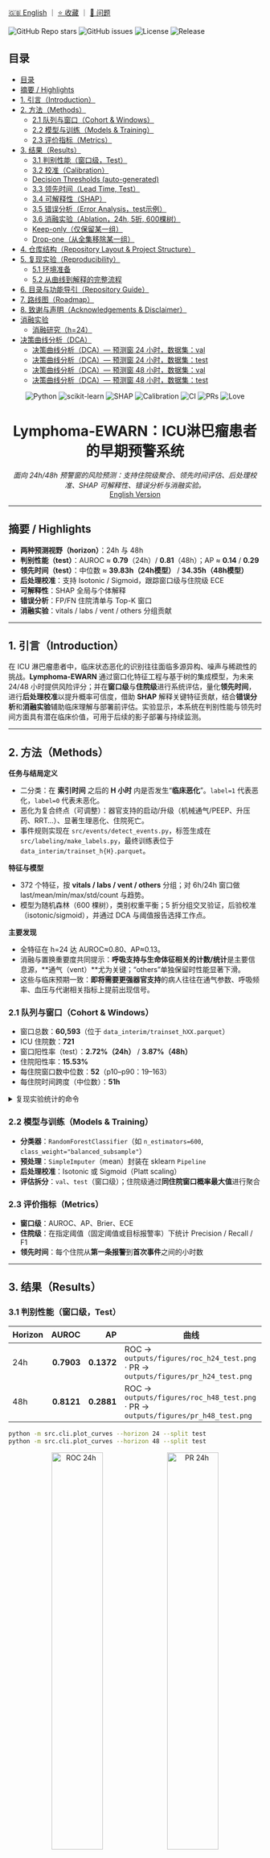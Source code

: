 <!-- BADGES_START -->

[🇬🇧 English](README.md) ｜ [⭐ 收藏](https://github.com/jia-ning-tech/lymphoma-ewarn/stargazers) ｜ [🐛 问题](https://github.com/jia-ning-tech/lymphoma-ewarn/issues)

![GitHub Repo stars](https://img.shields.io/github/stars/jia-ning-tech/lymphoma-ewarn?style=flat)
![GitHub issues](https://img.shields.io/github/issues/jia-ning-tech/lymphoma-ewarn?style=flat)
![License](https://img.shields.io/badge/License-MIT-green.svg)
![Release](https://img.shields.io/github/v/release/jia-ning-tech/lymphoma-ewarn?display_name=tag&sort=semver)

<!-- BADGES_END -->

<!-- TOC_START -->

## 目录

- [目录](#目录)
- [摘要 / Highlights](#摘要-highlights)
- [1. 引言（Introduction）](#1-引言introduction)
- [2. 方法（Methods）](#2-方法methods)
  - [2.1 队列与窗口（Cohort & Windows）](#21-队列与窗口cohort-windows)
  - [2.2 模型与训练（Models & Training）](#22-模型与训练models-training)
  - [2.3 评价指标（Metrics）](#23-评价指标metrics)
- [3. 结果（Results）](#3-结果results)
  - [3.1 判别性能（窗口级，Test）](#31-判别性能窗口级test)
  - [3.2 校准（Calibration）](#32-校准calibration)
  - [Decision Thresholds (auto-generated)](#decision-thresholds-auto-generated)
  - [3.3 领先时间（Lead Time, Test）](#33-领先时间lead-time-test)
  - [3.4 可解释性（SHAP）](#34-可解释性shap)
  - [3.5 错误分析（Error Analysis，test示例）](#35-错误分析error-analysistest示例)
  - [3.6 消融实验（Ablation，24h, 5折, 600棵树）](#36-消融实验ablation24h-5折-600棵树)
  - [Keep-only（仅保留某一组）](#keep-only仅保留某一组)
  - [Drop-one（从全集移除某一组）](#drop-one从全集移除某一组)
- [4. 仓库结构（Repository Layout & Project Structure）](#4-仓库结构repository-layout-project-structure)
- [5. 复现实验（Reproducibility）](#5-复现实验reproducibility)
  - [5.1 环境准备](#51-环境准备)
  - [5.2 从曲线到解释的完整流程](#52-从曲线到解释的完整流程)
- [6. 目录与功能导引（Repository Guide）](#6-目录与功能导引repository-guide)
- [7. 路线图（Roadmap）](#7-路线图roadmap)
- [8. 致谢与声明（Acknowledgements & Disclaimer）](#8-致谢与声明acknowledgements-disclaimer)
- [消融实验](#消融实验)
  - [消融研究（h=24）](#消融研究h24)
- [决策曲线分析（DCA）](#决策曲线分析dca)
  - [决策曲线分析（DCA）— 预测窗 24 小时，数据集：val](#决策曲线分析dca-预测窗-24-小时数据集val)
  - [决策曲线分析（DCA）— 预测窗 24 小时，数据集：test](#决策曲线分析dca-预测窗-24-小时数据集test)
  - [决策曲线分析（DCA）— 预测窗 48 小时，数据集：val](#决策曲线分析dca-预测窗-48-小时数据集val)
  - [决策曲线分析（DCA）— 预测窗 48 小时，数据集：test](#决策曲线分析dca-预测窗-48-小时数据集test)

<!-- TOC_END -->
<!-- Badges / Shields -->

<p align="center">
  <img alt="Python" src="https://img.shields.io/badge/Python-3.10%2B-blue?logo=python" />
  <img alt="scikit-learn" src="https://img.shields.io/badge/scikit--learn-1.x-ff9900?logo=scikitlearn&logoColor=white" />
  <img alt="SHAP" src="https://img.shields.io/badge/%E5%8F%AF%E8%A7%A3%E9%87%8A-SHAP-8A2BE2" />
  <img alt="Calibration" src="https://img.shields.io/badge/%E6%A0%A1%E5%87%86-Isotonic%20%7C%20Sigmoid-2aa198" />
  <img alt="CI" src="https://img.shields.io/badge/%E7%8A%B6%E6%80%81-%E7%A0%94%E7%A9%B6%E5%AE%9E%E9%AA%8C%E5%BC%8F-lightgrey" />
  <img alt="PRs" src="https://img.shields.io/badge/PRs-%E6%AC%A2%E8%BF%8E-brightgreen" />
  <img alt="Love" src="https://img.shields.io/badge/Made%20with-%E2%9D%A4%EF%B8%8F-red" />
</p>

<h1 align="center">Lymphoma-EWARN：ICU淋巴瘤患者的早期预警系统</h1>

<p align="center">
  <em>面向 24h/48h 预警窗的风险预测：支持住院级聚合、领先时间评估、后处理校准、SHAP 可解释性、错误分析与消融实验。</em><br/>
  <a href="README.md">English Version</a>
</p>

---

## 摘要 / Highlights

* **两种预测视野（horizon）**：24h 与 48h
* **判别性能（test）**：AUROC ≈ **0.79**（24h）/ **0.81**（48h）；AP ≈ **0.14** / **0.29**
* **领先时间（test）**：中位数 ≈ **39.83h（24h模型）** / **34.35h（48h模型）**
* **后处理校准**：支持 Isotonic / Sigmoid，跟踪窗口级与住院级 ECE
* **可解释性**：SHAP 全局与个体解释
* **错误分析**：FP/FN 住院清单与 Top-K 窗口
* **消融实验**：vitals / labs / vent / others 分组贡献

---

## 1. 引言（Introduction）

在 ICU 淋巴瘤患者中，临床状态恶化的识别往往面临多源异构、噪声与稀疏性的挑战。**Lymphoma-EWARN** 通过窗口化特征工程与基于树的集成模型，为未来 24/48 小时提供风险评分；并在**窗口级**与**住院级**进行系统评估，量化**领先时间**，进行**后处理校准**以提升概率可信度，借助 **SHAP** 解释关键特征贡献，结合**错误分析**和**消融实验**辅助临床理解与部署前评估。实验显示，本系统在判别性能与领先时间方面具有潜在临床价值，可用于后续的影子部署与持续监测。

---

## 2. 方法（Methods）

**任务与结局定义**

* 二分类：在 **索引时间** 之后的 **H 小时** 内是否发生“**临床恶化**”。`label=1` 代表恶化，`label=0` 代表未恶化。
* 恶化为复合终点（可调整）：器官支持的启动/升级（机械通气/PEEP、升压药、RRT…）、显著生理恶化、住院死亡。
* 事件规则实现在 `src/events/detect_events.py`，标签生成在 `src/labeling/make_labels.py`，最终训练表位于 `data_interim/trainset_h{H}.parquet`。

**特征与模型**

* 372 个特征，按 **vitals / labs / vent / others** 分组；对 6h/24h 窗口做 last/mean/min/max/std/count 与趋势。
* 模型为随机森林（600 棵树），类别权重平衡；5 折分组交叉验证，后验校准（isotonic/sigmoid），并通过 DCA 与阈值报告选择工作点。

**主要发现**

* 全特征在 h=24 达 AUROC≈0.80、AP≈0.13。
* 消融与置换重要度共同提示：**呼吸支持与生命体征相关的计数/统计**是主要信息源，**通气（vent）**尤为关键；“others”单独保留时性能显著下滑。
* 这些与临床预期一致：**即将需要更强器官支持**的病人往往在通气参数、呼吸频率、血压与代谢相关指标上提前出现信号。
### 2.1 队列与窗口（Cohort & Windows）

* 窗口总数：**60,593**（位于 `data_interim/trainset_hXX.parquet`）
* ICU 住院数：**721**
* 窗口阳性率（test）：**2.72%（24h）** / **3.87%（48h）**
* 住院阳性率：**15.53%**
* 每住院窗口数中位数：**52**（p10–p90：19–163）
* 每住院时间跨度（中位数）：**51h**

<details>
<summary>复现实验统计的命令</summary>

```bash
python -m src.cli.cohort_stats --horizon 24
python -m src.cli.cohort_stats --horizon 48
# 产出：
# outputs/reports/cohort_stats_h24_all.json
# outputs/reports/cohort_stats_h48_all.json
# outputs/reports/cohort_missingness_hXX_all.csv
# outputs/reports/cohort_numeric_summary_hXX_all.csv
```

</details>

### 2.2 模型与训练（Models & Training）

* **分类器**：`RandomForestClassifier`（如 `n_estimators=600`, `class_weight="balanced_subsample"`）
* **预处理**：`SimpleImputer`（mean）封装在 sklearn `Pipeline`
* **后处理校准**：Isotonic 或 Sigmoid（Platt scaling）
* **评估拆分**：`val`、`test`（窗口级）；住院级通过**同住院窗口概率最大值**进行聚合

### 2.3 评价指标（Metrics）

* **窗口级**：AUROC、AP、Brier、ECE
* **住院级**：在指定阈值（固定阈值或目标报警率）下统计 Precision / Recall / F1
* **领先时间**：每个住院从**第一条报警**到**首次事件**之间的小时数

---

## 3. 结果（Results）

### 3.1 判别性能（窗口级，Test）

| Horizon |      AUROC |         AP | 曲线                                                                                |
| ------- | ---------: | ---------: | --------------------------------------------------------------------------------- |
| 24h     | **0.7903** | **0.1372** | ROC → `outputs/figures/roc_h24_test.png` · PR → `outputs/figures/pr_h24_test.png` |
| 48h     | **0.8121** | **0.2881** | ROC → `outputs/figures/roc_h48_test.png` · PR → `outputs/figures/pr_h48_test.png` |

```bash
python -m src.cli.plot_curves --horizon 24 --split test
python -m src.cli.plot_curves --horizon 48 --split test
```

<div align="center">
  <img src="outputs/figures/roc_h24_test.png" alt="ROC 24h" width="45%"/>
  <img src="outputs/figures/pr_h24_test.png" alt="PR 24h" width="45%"/><br/>
  <img src="outputs/figures/roc_h48_test.png" alt="ROC 48h" width="45%"/>
  <img src="outputs/figures/pr_h48_test.png" alt="PR 48h" width="45%"/>
</div>

### 3.2 校准（Calibration）

**窗口级（test）：**

| Horizon |      Brier |        ECE | 图像                                                                                                        |
| ------- | ---------: | ---------: | --------------------------------------------------------------------------------------------------------- |
| 24h     | **0.0497** | **0.0284** | `outputs/figures/calibration_h24_test_window.png`, `outputs/figures/calibration_hist_h24_test_window.png` |
| 48h     | **0.0747** | **0.0478** | `outputs/figures/calibration_h48_test_window.png`, `outputs/figures/calibration_hist_h48_test_window.png` |

**住院级（test）：**

| Horizon |      Brier |        ECE | 说明                   |
| ------- | ---------: | ---------: | -------------------- |
| 24h     | **0.1768** | **0.1506** | 住院概率 = 该住院所有窗口概率的最大值 |
| 48h     | **0.1595** | **0.1350** | 同上                   |

```bash
# 窗口级
python -m src.cli.calibration_plot --horizon 24 --split test --bins 20 --strategy uniform
python -m src.cli.calibration_plot --horizon 48 --split test --bins 20 --strategy uniform
# 住院级
python -m src.cli.calibration_plot --horizon 24 --split test --bins 20 --strategy uniform --stay_level
python -m src.cli.calibration_plot --horizon 48 --split test --bins 20 --strategy uniform --stay_level
```

<!-- THRESHOLDS_START -->

### Decision Thresholds (auto-generated)

| Horizon | Method   | Chosen Threshold | Source JSON |
|:-------:|:--------:|:----------------:|:------------|
| 24h | isotonic | **0.0577** | `outputs/reports/posthoc_calibration_h24_isotonic.json` |
| 24h | sigmoid | **0.0369** | `outputs/reports/posthoc_calibration_h24_sigmoid.json` |
| 48h | isotonic | **0.0544** | `outputs/reports/posthoc_calibration_h48_isotonic.json` |
| 48h | sigmoid | **0.0355** | `outputs/reports/posthoc_calibration_h48_sigmoid.json` |

<!-- THRESHOLDS_END -->






### 3.3 领先时间（Lead Time, Test）

| Horizon |  n | 均值(h) | 中位数(h) |  P10 |  P25 |   P75 |   P90 |   Max |
| ------- | -: | ----: | -----: | ---: | ---: | ----: | ----: | ----: |
| 48h     | 13 | 30.91 |  34.35 | 0.84 | 6.98 | 52.25 | 57.50 | 72.25 |
| 24h     |  9 | 34.81 |  39.83 | 0.51 | 2.00 | 54.50 | 61.05 | 72.25 |

```bash
python -m src.cli.leadtime_plot --horizon 48 --split test --threshold 0.24142504229084366
python -m src.cli.leadtime_plot --horizon 24 --split test --threshold 0.1205866239132141
# 图像：
# outputs/figures/leadtime_hist_hXX_test_thr*.png
# outputs/figures/leadtime_box_hXX_test_thr*.png
```

### 3.4 可解释性（SHAP）

* 全局：`outputs/figures/shap_global_beeswarm_h48_test.png`、`outputs/figures/shap_global_bar_h48_test.png`
* 明细：`outputs/reports/shap_values_top_h48_test.csv`（含特征重要度），并可导出 Top-K 个体解释

```bash
python -m src.cli.shap_explain --horizon 48 --split test --top_n 200 --top_k_individual 5
python -m src.cli.shap_explain --horizon 24 --split test --top_n 200 --top_k_individual 5
```



### 3.5 错误分析（Error Analysis，test示例）

* 以 10% 报警率选阈值（48h，raw）：阈值 ≈ **0.0675**
* 住院级 @ thr=0.0675：**Precision=0.379**、**Recall=0.223**、**F1=0.281**
* 导出表格：

  * `outputs/reports/errors_fp_stay_h48_test_thr0.0675.parquet`
  * `outputs/reports/errors_fn_stay_h48_test_thr0.0675.parquet`
  * `outputs/reports/errors_fp_windows_top3_h48_test_thr0.0675.parquet`
  * `outputs/reports/errors_fn_windows_top3_h48_test_thr0.0675.parquet`

```bash
python -m src.cli.error_analysis --horizon 48 --split test --alert_rate 0.10
# 或固定阈值
python -m src.cli.error_analysis --horizon 48 --split test --threshold 0.3346
# 或使用校准概率（先拟合后处理校准，再分析）
python -m src.cli.posthoc_calibrate --horizon 48 --method isotonic --refit_threshold_rate 0.10
python -m src.cli.error_analysis --horizon 48 --split test --alert_rate 0.10 --calibrated isotonic
```

### 3.6 消融实验（Ablation，24h, 5折, 600棵树）

* Baseline_all：AUROC ≈ **0.797 ± 0.023**；AP ≈ **0.130 ± 0.040**
* 去除 vitals：AUROC ≈ **0.771 ± 0.028**；AP ≈ **0.070 ± 0.020**
* 其余分组（labs / vent / others）正在/可继续评估

```bash
python -m src.cli.ablation_study --horizon 24 --folds 5 --n_estimators 600 --mode both
```


我们在 **keep-only** 与 **drop-one** 两种设定下评估各特征组的贡献（5 折、600 棵树、24h 任务）。完整结果表见：`outputs/reports/ablation_h24.csv`。

### Keep-only（仅保留某一组）
| 组别      | AUROC（均值±标准差） | AP（均值±标准差） |
|-----------|---------------------:|------------------:|
| **Vitals（n=98）** | **0.6604 ± 0.0494** | **0.0602 ± 0.0197** |
| **Labs（n=112）**  | **0.6662 ± 0.0444** | **0.0488 ± 0.0091** |
| **Vent（n=14）**   | **0.7719 ± 0.0236** | **0.0686 ± 0.0156** |
| **Others（n=148）**| **0.4985 ± 0.0503** | **0.0296 ± 0.0076** |

**观察。** 仅使用通气相关（Vent）单组就能取得相对更强的判别力（AUROC ~0.77）；Vitals/Labs 单独使用时表现中等；Others 单独使用较弱。

### Drop-one（从全集移除某一组）
基线（全部特征）：**AUROC 0.7974 ± 0.0228**，**AP 0.1303 ± 0.0398**（n_features=372）

| 移除组别 | 保留特征数 | AUROC（均值±标准差） | AP（均值±标准差） |
|----------|-----------:|---------------------:|------------------:|
| **Vitals** | 274 | **0.7711 ± 0.0276** | **0.0696 ± 0.0197** |
| **Labs**   | 260 | **0.7646 ± 0.0274** | **0.1260 ± 0.0447** |
| **Others** | 224 | **0.8021 ± 0.0262** | **0.1249 ± 0.0360** |

**解读。** **Vitals** 与 **Labs** 在与其他组联合时**贡献明显**，移除它们会使 AUROC 下滑更明显；移除 **Others** 基本不伤大局，AUROC 甚至可能在波动范围内略有上浮，提示该组在本队列/设定下的**边际效用较有限**。

> 复现命令：
> ```bash
> python -m src.cli.ablation_study --horizon 24 --folds 5 --n_estimators 600 --mode both
> # 汇总表 → outputs/reports/ablation_h24.csv
> ```



---

## 4. 仓库结构（Repository Layout & Project Structure）

> 下方部分由 **Makefile 自动生成**，可通过 `make structure && make inject-structure` 刷新。
> 该块位于锚点之间，请勿手动编辑。

<!-- PROJECT_STRUCTURE:START -->

*(此区块由 `make inject-structure` 自动注入，勿手改。)*

<!-- PROJECT_STRUCTURE:END -->

---

## 5. 复现实验（Reproducibility）

### 5.1 环境准备

```bash
# 示例环境
conda create -n ewarn python=3.10 -y
conda activate ewarn
pip install -r requirements.txt
```

### 5.2 从曲线到解释的完整流程

```bash
# ROC/PR 曲线
python -m src.cli.plot_curves --horizon 24 --split test
python -m src.cli.plot_curves --horizon 48 --split test

# 校准（窗口级 & 住院级）
python -m src.cli.calibration_plot --horizon 24 --split test --bins 20 --strategy uniform
python -m src.cli.calibration_plot --horizon 48 --split test --bins 20 --strategy uniform
python -m src.cli.calibration_plot --horizon 24 --split test --bins 20 --strategy uniform --stay_level
python -m src.cli.calibration_plot --horizon 48 --split test --bins 20 --strategy uniform --stay_level

# 领先时间
python -m src.cli.leadtime_plot --horizon 48 --split test --threshold 0.24142504229084366
python -m src.cli.leadtime_plot --horizon 24 --split test --threshold 0.1205866239132141

# SHAP 解释
python -m src.cli.shap_explain --horizon 48 --split test --top_n 200 --top_k_individual 5
python -m src.cli.shap_explain --horizon 24 --split test --top_n 200 --top_k_individual 5

# 后处理校准 & 错误分析
python -m src.cli.posthoc_calibrate --horizon 24 --method isotonic --refit_threshold_rate 0.10
python -m src.cli.error_analysis --horizon 24 --split test --alert_rate 0.10 --calibrated isotonic

# 队列统计
python -m src.cli.cohort_stats --horizon 24
python -m src.cli.cohort_stats --horizon 48
```

---

## 6. 目录与功能导引（Repository Guide）

* `src/` —— 源代码
* `src/cli/` —— 训练、评估、作图、发布打包等命令行工具
* `data_raw/` —— 原始数据（不纳入版本控制）
* `data_interim/` —— 中间特征与工程化产物
* `outputs/` —— 自动产出结果

  * `outputs/models/` —— 训练好的模型（`.joblib`）
  * `outputs/preds/` —— 预测/验证结果（`.parquet`）
  * `outputs/reports/` —— 供论文与 README 使用的指标/表格
  * `outputs/figures/` —— ROC/PR、校准、SHAP、领先时间等图
  * `outputs/release/` —— 部署/监测用的打包产出
* `notebooks/` —— 探索性分析（可选）
* `scripts/` —— 辅助脚本（可选）

> 建议使用 `make structure && make inject-structure` 定期刷新 README 中的**结构**区块，确保与实际目录一致。

---

## 7. 路线图（Roadmap）

* ✅ 已完成：曲线、校准、领先时间、SHAP、错误表、带进度条的消融
* ⏳ 进行中：影子部署与标准化监测
* ⏳ 论文图表自动同步、更多外部验证与公平性分析

---

## 8. 致谢与声明（Acknowledgements & Disclaimer）

感谢临床合作者与开源社区（scikit-learn、SHAP 等）的支持。本项目目前仅用于**科研探索**，任何临床部署都需严格的外部验证、治理与伦理审查。

> 我们深知仍有诸多不足与改进空间。如有问题或建议，欢迎提交 Issue/PR 或与我们交流。非常感谢你的耐心与指正。🙏

---

**语言切换**： [English](README.md)｜[中文](README.zh-CN.md)

---

<!-- ABLATION-ZH:START -->
## 消融实验

本节统一汇报 **keep-only** 与 **drop-one** 两类消融，所有点均为 5 折交叉验证的**均值±标准差**。

### 消融研究（h=24）

| 设置 | 分组 | 特征数 | AUROC(均值±std) | AP(均值±std) |
|---|---:|---:|---:|---:|
| baseline_all | - | 372 | 0.7974 ± 0.0228 | 0.1303 ± 0.0398 |
| drop-one | labs | 260 | 0.7646 ± 0.0274 | 0.1260 ± 0.0447 |
| drop-one | others | 224 | 0.8021 ± 0.0262 | 0.1249 ± 0.0360 |
| drop-one | vent | 358 | 0.7225 ± 0.0465 | 0.0773 ± 0.0148 |
| drop-one | vitals | 274 | 0.7711 ± 0.0276 | 0.0696 ± 0.0197 |
| keep-only | labs | 112 | 0.6662 ± 0.0444 | 0.0488 ± 0.0091 |
| keep-only | others | 148 | 0.4985 ± 0.0503 | 0.0296 ± 0.0076 |
| keep-only | vent | 14 | 0.7719 ± 0.0236 | 0.0686 ± 0.0156 |
| keep-only | vitals | 98 | 0.6604 ± 0.0494 | 0.0602 ± 0.0197 |

<!-- ABLATION-ZH:END -->


<!-- DCA_ZH_START -->
## 决策曲线分析（DCA）

### 决策曲线分析（DCA）— 预测窗 24 小时，数据集：val

- 下表展示约 0.05 / 0.10 / 0.20 三个典型阈值（自动就近取 CSV 网格）。
- `净获益` 为每例患者（若在绘图时用 `--per-100`，则为每百例患者）。

| 变体 | 阈值 | 净获益（模型） | Treat-all | Treat-none |
|---|---:|---:|---:|---:|
| raw | 0.050 | 0.1803 | -3.4450 | 0.0000 |
| raw | 0.100 | 0.1909 | -9.1920 | 0.0000 |
| raw | 0.200 | 0.0283 | -22.8410 | 0.0000 |
| isotonic | 0.050 | 0.3388 | -3.4450 | 0.0000 |
| isotonic | 0.100 | 0.2244 | -9.1920 | 0.0000 |
| isotonic | 0.200 | 0.1628 | -22.8410 | 0.0000 |
| sigmoid | 0.050 | 0.1724 | -3.4450 | 0.0000 |
| sigmoid | 0.100 | 0.1279 | -9.1920 | 0.0000 |
| sigmoid | 0.200 | 0.1345 | -22.8410 | 0.0000 |

**曲线**
![h=24, val, raw](outputs/figures/dca_h24_val.png)
![h=24, val, isotonic](outputs/figures/dca_h24_val_cal_isotonic.png)
![h=24, val, sigmoid](outputs/figures/dca_h24_val_cal_sigmoid.png)

### 决策曲线分析（DCA）— 预测窗 24 小时，数据集：test

- 下表展示约 0.05 / 0.10 / 0.20 三个典型阈值（自动就近取 CSV 网格）。
- `净获益` 为每例患者（若在绘图时用 `--per-100`，则为每百例患者）。

| 变体 | 阈值 | 净获益（模型） | Treat-all | Treat-none |
|---|---:|---:|---:|---:|
| raw | 0.050 | 1.2371 | 0.3376 | 0.0000 |
| raw | 0.100 | 0.2109 | -5.1992 | 0.0000 |
| raw | 0.200 | -0.0540 | -18.3491 | 0.0000 |
| isotonic | 0.050 | 2.1992 | 0.3376 | 0.0000 |
| isotonic | 0.100 | -0.1134 | -5.1992 | 0.0000 |
| isotonic | 0.200 | -0.3753 | -18.3491 | 0.0000 |
| sigmoid | 0.050 | 1.3452 | 0.3376 | 0.0000 |
| sigmoid | 0.100 | 0.2936 | -5.1992 | 0.0000 |
| sigmoid | 0.200 | -0.3543 | -18.3491 | 0.0000 |

**曲线**
![h=24, test, raw](outputs/figures/dca_h24_test.png)
![h=24, test, isotonic](outputs/figures/dca_h24_test_cal_isotonic.png)
![h=24, test, sigmoid](outputs/figures/dca_h24_test_cal_sigmoid.png)

### 决策曲线分析（DCA）— 预测窗 48 小时，数据集：val

- 下表展示约 0.05 / 0.10 / 0.20 三个典型阈值（自动就近取 CSV 网格）。
- `净获益` 为每例患者（若在绘图时用 `--per-100`，则为每百例患者）。

| 变体 | 阈值 | 净获益（模型） | Treat-all | Treat-none |
|---|---:|---:|---:|---:|
| raw | 0.050 | 0.2330 | -2.9880 | 0.0000 |
| raw | 0.100 | 0.1290 | -8.7096 | 0.0000 |
| raw | 0.200 | 0.1062 | -22.2983 | 0.0000 |
| isotonic | 0.050 | 0.3487 | -2.9880 | 0.0000 |
| isotonic | 0.100 | 0.2192 | -8.7096 | 0.0000 |
| isotonic | 0.200 | 0.1840 | -22.2983 | 0.0000 |
| sigmoid | 0.050 | 0.2295 | -2.9880 | 0.0000 |
| sigmoid | 0.100 | 0.1657 | -8.7096 | 0.0000 |
| sigmoid | 0.200 | 0.1109 | -22.2983 | 0.0000 |

**曲线**
![h=48, val, raw](outputs/figures/dca_h48_val.png)
![h=48, val, isotonic](outputs/figures/dca_h48_val_cal_isotonic.png)
![h=48, val, sigmoid](outputs/figures/dca_h48_val_cal_sigmoid.png)

### 决策曲线分析（DCA）— 预测窗 48 小时，数据集：test

- 下表展示约 0.05 / 0.10 / 0.20 三个典型阈值（自动就近取 CSV 网格）。
- `净获益` 为每例患者（若在绘图时用 `--per-100`，则为每百例患者）。

| 变体 | 阈值 | 净获益（模型） | Treat-all | Treat-none |
|---|---:|---:|---:|---:|
| raw | 0.050 | 3.2239 | 3.8269 | 0.0000 |
| raw | 0.100 | 1.6348 | -1.5160 | 0.0000 |
| raw | 0.200 | 0.7657 | -14.2055 | 0.0000 |
| isotonic | 0.050 | 4.3478 | 3.8269 | 0.0000 |
| isotonic | 0.100 | 1.1650 | -1.5160 | 0.0000 |
| isotonic | 0.200 | 0.5495 | -14.2055 | 0.0000 |
| sigmoid | 0.050 | 2.4969 | 3.8269 | 0.0000 |
| sigmoid | 0.100 | 1.5801 | -1.5160 | 0.0000 |
| sigmoid | 0.200 | 0.7326 | -14.2055 | 0.0000 |

**曲线**
![h=48, test, raw](outputs/figures/dca_h48_test.png)
![h=48, test, isotonic](outputs/figures/dca_h48_test_cal_isotonic.png)
![h=48, test, sigmoid](outputs/figures/dca_h48_test_cal_sigmoid.png)


<!-- DCA_ZH_END -->

<!-- DCA_START -->

### 决策曲线（窗口=24小时，数据集=test）

![DCA（原始概率）](outputs/figures/dca_h24_test.png)

![DCA（后处理校准：isotonic）](outputs/figures/dca_h24_test_cal_isotonic.png)

![DCA（后处理校准：sigmoid）](outputs/figures/dca_h24_test_cal_sigmoid.png)


### 决策曲线（窗口=48小时，数据集=test）

![DCA（原始概率）](outputs/figures/dca_h48_test.png)

![DCA（后处理校准：isotonic）](outputs/figures/dca_h48_test_cal_isotonic.png)

![DCA（后处理校准：sigmoid）](outputs/figures/dca_h48_test_cal_sigmoid.png)

<!-- DCA_END -->
